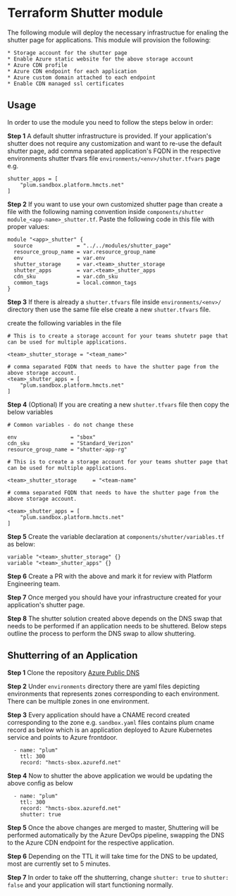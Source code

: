 # Terraform Shutter module

The following module will deploy the necessary infrastructue for enaling the shutter page for applications. This module will provision the following:

    * Storage account for the shutter page
    * Enable Azure static website for the above storage account
    * Azure CDN profile
    * Azure CDN endpoint for each application
    * Azure custom domain attached to each endpoint
    * Enable CDN managed ssl certificates

## Usage

In order to use the module you need to follow the steps below in order:

**Step 1** A default shutter infrastructure is provided. If your application's shutter does not require any customization and want to re-use the default shutter page, add comma separated application's FQDN in the respective environments shutter tfvars file `environments/<env>/shutter.tfvars` page e.g.

```
shutter_apps = [
    "plum.sandbox.platform.hmcts.net"
]
```

**Step 2** If you want to use your own customized shutter page than create a file with the following naming convention inside `components/shutter` `module_<app-name>_shutter.tf`. Paste the following code in this file with proper values:  

```
module "<app>_shutter" {
  source              = "../../modules/shutter_page"
  resource_group_name = var.resource_group_name
  env                 = var.env
  shutter_storage     = var.<team>_shutter_storage
  shutter_apps        = var.<team>_shutter_apps
  cdn_sku             = var.cdn_sku
  common_tags         = local.common_tags
}
```

**Step 3** If there is already a `shutter.tfvars` file inside `environments/<env>/` directory then use the same file else create a new `shutter.tfvars` file.

create the following variables in the file

```
# This is to create a storage account for your teams shutetr page that can be used for multiple applications.

<team>_shutter_storage = "<team_name>"

# comma separated FQDN that needs to have the shutter page from the above storage account.
<team>_shutter_apps = [
    "plum.sandbox.platform.hmcts.net"  
]
```

**Step 4** (Optional) If you are creating a new `shutter.tfvars` file then copy the below variables

```
# Common variables - do not change these

env                 = "sbox"
cdn_sku             = "Standard_Verizon"
resource_group_name = "shutter-app-rg"

# This is to create a storage account for your teams shutter page that can be used for multiple applications.

<team>_shutter_storage     = "<team-name"

# comma separated FQDN that needs to have the shutter page from the above storage account.

<team>_shutter_apps = [
    "plum.sandbox.platform.hmcts.net"
]
```

**Step 5** Create the variable declaration at `components/shutter/variables.tf ` as below:

```
variable "<team>_shutter_storage" {}
variable "<team>_shutter_apps" {}
```

**Step 6** Create a PR with the above and mark it for review with Platform Engineering team.

**Step 7** Once merged you should have your infrastructure created for your application's shutter page.

**Step 8** The shutter solution created above depends on the DNS swap that needs to be performed if an application needs to be shuttered. Below steps outline the process to perform the DNS swap to allow shuttering.



## Shutterring of an Application

**Step 1** Clone the repository [Azure Public DNS](https://github.com/hmcts/azure-public-dns)

**Step 2** Under `environments` directory there are yaml files depicting environments that represents zones corresponding to each environment. There can be multiple zones in one environment.

**Step 3** Every application should have a CNAME record created corresponding to the zone e.g. `sandbox.yaml` files contains plum cname record as below which is an application deployed to Azure Kubernetes service and points to Azure frontdoor.

```
  - name: "plum"
    ttl: 300
    record: "hmcts-sbox.azurefd.net"
```

**Step 4** Now to shutter the above application we would be updating the above config as below

```
  - name: "plum"
    ttl: 300
    record: "hmcts-sbox.azurefd.net"
    shutter: true
```

**Step 5** Once the above changes are merged to master, Shuttering will be performed automatically by the Azure DevOps pipeline, swapping the DNS to the Azure CDN endpoint for the respective application.

**Step 6** Depending on the TTL it will take time for the DNS to be updated, most are currently set to 5 minutes.

**Step 7** In order to take off the shutterring, change `shutter: true` to `shutter: false` and your application will start functioning normally. 
